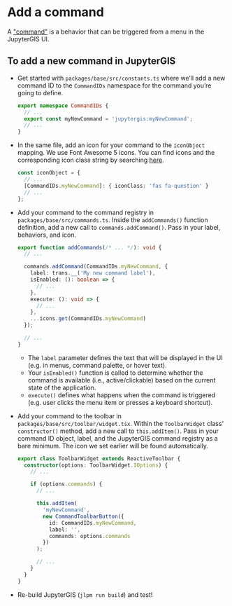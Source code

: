 # Add a command

A ["command"](https://jupyterlab.readthedocs.io/en/stable/user/commands.html)
is a behavior that can be triggered from a menu in the JupyterGIS UI.

## To add a new command in JupyterGIS

- Get started with `packages/base/src/constants.ts` where we’ll add a new command ID to
  the `CommandIDs` namespace for the command you’re going to define.

  ```typescript
  export namespace CommandIDs {
    // ...
    export const myNewCommand = 'jupytergis:myNewCommand';
    // ...
  }
  ```

- In the same file, add an icon for your command to the `iconObject` mapping.
  We use Font Awesome 5 icons.
  You can find icons and the corresponding icon class string by searching
  [here](https://fontawesome.com/v5/icons).

  ```typescript
  const iconObject = {
    // ...
    [CommandIDs.myNewCommand]: { iconClass: 'fas fa-question' }
    // ...
  };
  ```

- Add your command to the command registry in `packages/base/src/commands.ts`.
  Inside the `addCommands()` function definition, add a new call to
  `commands.addCommand()`.
  Pass in your label, behaviors, and icon.

  ```typescript
  export function addCommands(/* ... */): void {
    // ...

    commands.addCommand(CommandIDs.myNewCommand, {
      label: trans.__('My new command label'),
      isEnabled: (): boolean => {
        // ...
      },
      execute: (): void => {
        // ...
      },
      ...icons.get(CommandIDs.myNewCommand)
    });

    // ...
  }
  ```

  - The `label` parameter defines the text that will be displayed in the UI (e.g. in
    menus, command palette, or hover text).
  - Your `isEnabled()` function is called to determine whether the command is available
    (i.e., active/clickable) based on the current state of the application.
  - `execute()` defines what happens when the command is triggered (e.g. user clicks the
    menu item or presses a keyboard shortcut).

- Add your command to the toolbar in `packages/base/src/toolbar/widget.tsx`.
  Within the `ToolbarWidget` class' `constructor()` method, add a new call to
  `this.addItem()`.
  Pass in your command ID object, label, and the JupyterGIS command registry as a bare
  minimum.
  The icon we set earlier will be found automatically.

  ```typescript
  export class ToolbarWidget extends ReactiveToolbar {
    constructor(options: ToolbarWidget.IOptions) {
      // ...

      if (options.commands) {
        // ...

        this.addItem(
          'myNewCommand',
          new CommandToolbarButton({
            id: CommandIDs.myNewCommand,
            label: '',
            commands: options.commands
          })
        );

        // ...
      }
    }
  }
  ```

- Re-build JupyterGIS (`jlpm run build`) and test!
